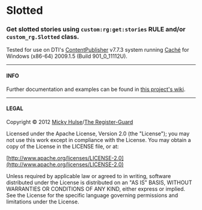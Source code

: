 # Slotted

### Get slotted stories using `custom:rg:get:stories` RULE and/or `custom_rg.Slotted` class.

Tested for use on DTI's [ContentPublisher](http://www.dtint.com/our-solutions/content-publisher/) v7.7.3 system running [Caché](http://www.intersystems.com/cache/index.html) for Windows (x86-64) 2009.1.5 (Build 901_0_11112U).

---

#### INFO

Further documentation and examples can be found in [this project's wiki](https://github.com/registerguard/ghboiler/wiki).

---

#### LEGAL

Copyright © 2012 [Micky Hulse](http://hulse.me)/[The Register-Guard](http://www.registerguard.com)

Licensed under the Apache License, Version 2.0 (the "License"); you may not use this work except in compliance with the License. You may obtain a copy of the License in the LICENSE file, or at:

[http://www.apache.org/licenses/LICENSE-2.0](http://www.apache.org/licenses/LICENSE-2.0)

Unless required by applicable law or agreed to in writing, software distributed under the License is distributed on an "AS IS" BASIS, WITHOUT WARRANTIES OR CONDITIONS OF ANY KIND, either express or implied. See the License for the specific language governing permissions and limitations under the License.